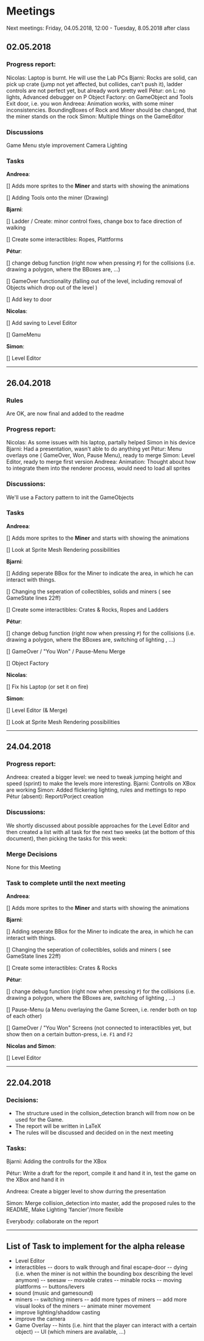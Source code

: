 # Meetings

Next meetings: Friday, 04.05.2018, 12:00 - Tuesday, 8.05.2018 after class

## 02.05.2018
### Progress report:
Nicolas: Laptop is burnt. He will use the Lab PCs
Bjarni: Rocks are solid, can pick up crate (jump not yet affected, but collides, can't push it), ladder controls are not perfect yet, but already work pretty well
Pétur: on L: no lights, Advanced debugger on P
Object Factory: on GameObject and Tools
Exit door, i.e. you won
Andreea: Animation works, with some miner inconsistencies. BoundingBoxes of Rock and Miner should be changed, that the miner stands on the rock
Simon: Multiple things on the GameEditor

### Discussions


Game Menu style improvement
Camera
Lighting




### Tasks
**Andreea**: 

[] Adds more sprites to the **Miner** and starts with showing the animations

[] Adding Tools onto the miner (Drawing)

**Bjarni**:

[] Ladder / Create: minor control fixes, change box to face direction of walking

[] Create some interactibles: Ropes, Plattforms

**Pétur**:

[] change debug function (right now when pressing `P`) for the collisions (i.e. drawing a polygon, where the BBoxes are, ...)

[] GameOver functionality (falling out of the level, including removal of Objects which drop out of the level )

[] Add key to door

**Nicolas**:

[] Add saving to Level Editor

[] GameMenu

**Simon**:

[] Level Editor 


---


## 26.04.2018
### Rules
Are OK, are now final and added to the readme

### Progress report:
Nicolas: As some issues with his laptop, partally helped Simon in his device
Bjarni: Had a presentation, wasn't able to do anything yet
Pétur: Menu overlays one ( GameOver, Won, Pause Menu), ready to merge
Simon: Level Editor, ready to merge first version
Andreea: Animation: Thought about how to integrate them into the renderer process, would need to load all sprites

### Discussions:
We'll use a Factory pattern to init the GameObjects

### Tasks
**Andreea**: 

[] Adds more sprites to the **Miner** and starts with showing the animations

[] Look at Sprite Mesh Rendering possibilities

**Bjarni**:

[] Adding seperate BBox for the Miner to indicate the area, in which he can interact with things.

[] Changing the seperation of collectibles, solids and miners ( see GameState lines 22ff)

[] Create some interactibles: Crates & Rocks, Ropes and Ladders

**Pétur**:

[] change debug function (right now when pressing `P`) for the collisions (i.e. drawing a polygon, where the BBoxes are, switching of lighting , ...)

[] GameOver / "You Won" / Pause-Menu Merge

[] Object Factory


**Nicolas**:

[] Fix his Laptop (or set it on fire)

**Simon**:

[] Level Editor (& Merge)

[] Look at Sprite Mesh Rendering possibilities

---

## 24.04.2018
### Progress report:
Andreea: created a bigger level: we need to tweak jumping height and speed (sprint) to make the levels more interesting.
Bjarni: Controlls on XBox are working
Simon: Added flickering lighting, rules and mettings to repo
Pétur (absent): Report/Porject creation

### Discussions:
We shortly discussed about possible approaches for the Level Editor and then created a list with all task for the next two weeks (at the bottom of this document), then picking the tasks for this week: 

### Merge Decisions
None for this Meeting


### Task to complete until the next meeting
**Andreea**: 

[] Adds more sprites to the **Miner** and starts with showing the animations

**Bjarni**:

[] Adding seperate BBox for the Miner to indicate the area, in which he can interact with things.

[] Changing the seperation of collectibles, solids and miners ( see GameState lines 22ff)

[] Create some interactibles: Crates & Rocks

**Pétur**:

[] change debug function (right now when pressing `P`) for the collisions (i.e. drawing a polygon, where the BBoxes are, switching of lighting , ...)

[] Pause-Menu (a Menu overlaying the Game Screen, i.e. render both on top of each other)

[] GameOver / "You Won" Screens (not connected to interactibles yet, but show then on a certain button-press, i.e. `F1` and `F2`

**Nicolas and Simon**:

[] Level Editor

---

## 22.04.2018

### Decisions:
- The structure used in the collsion_detection branch will from now on be used for the Game.
- The report will be written in LaTeX
- The rules will be discussed and decided on in the next meeting

### Tasks:

Bjarni: Adding the controlls for the XBox

Pétur: Write a draft for the report, compile it and hand it in, test the game on the XBox and hand it in

Andreea: Create a bigger level to show durring the presentation

Simon: Merge collision_detection into master, add the proposed rules to the README, Make Lighting 'fancier'/more flexible

Everybody: collaborate on the report

---


## List of Task to implement for the alpha release
- Level Editor
- interactibles
-- doors to walk through and final escape-door
-- dying (i.e. when the miner is not within the bounding box describing the level anymore)
-- seesaw
-- movable crates
-- minable rocks
-- moving plattforms
-- buttons/levers
- sound (music and gamesound)
- miners
-- switching miners
-- add more types of miners
-- add more visual looks of the miners
-- animate miner movement
- improve lighting/shaddow casting
- improve the camera
- Game Overlay 
-- hints (i.e. hint that the player can interact with a certain object)
-- UI (which miners are available, ...)


